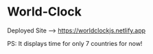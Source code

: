 # World-Clock
Deployed Site --> https://worldclockjs.netlify.app

PS: It displays time for only 7 countries for now!
